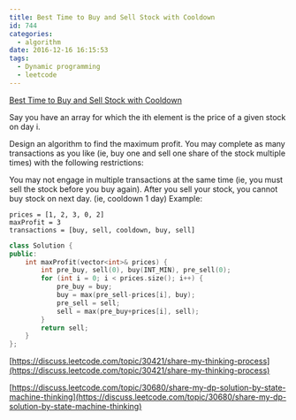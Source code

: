 ```yaml
---
title: Best Time to Buy and Sell Stock with Cooldown
id: 744
categories:
  - algorithm
date: 2016-12-16 16:15:53
tags:
  - Dynamic programming
  - leetcode
---
```


[Best Time to Buy and Sell Stock with Cooldown](https://leetcode.com/problems/best-time-to-buy-and-sell-stock-with-cooldown/)

Say you have an array for which the ith element is the price of a given stock on day i.

Design an algorithm to find the maximum profit. You may complete as many transactions as you like (ie, buy one and sell one share of the stock multiple times) with the following restrictions:

You may not engage in multiple transactions at the same time (ie, you must sell the stock before you buy again).
After you sell your stock, you cannot buy stock on next day. (ie, cooldown 1 day)
Example:



```
prices = [1, 2, 3, 0, 2]
maxProfit = 3
transactions = [buy, sell, cooldown, buy, sell]
```



``` cpp
class Solution {
public:
    int maxProfit(vector<int>& prices) {
        int pre_buy, sell(0), buy(INT_MIN), pre_sell(0);
        for (int i = 0; i < prices.size(); i++) {
            pre_buy = buy;
            buy = max(pre_sell-prices[i], buy);
            pre_sell = sell;
            sell = max(pre_buy+prices[i], sell);
        }
        return sell;
    }
};
```

[https://discuss.leetcode.com/topic/30421/share-my-thinking-process](https://discuss.leetcode.com/topic/30421/share-my-thinking-process)

[https://discuss.leetcode.com/topic/30680/share-my-dp-solution-by-state-machine-thinking](https://discuss.leetcode.com/topic/30680/share-my-dp-solution-by-state-machine-thinking)